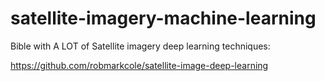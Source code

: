 # satellite-imagery-machine-learning

Bible with A LOT of Satellite imagery deep learning techniques:

https://github.com/robmarkcole/satellite-image-deep-learning
